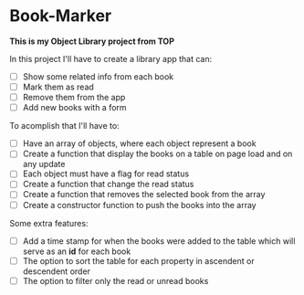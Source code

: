 # Book-Marker
**This is my Object Library project from TOP**

In this project I'll have to create a library app that can:

- [ ] Show some related info from each book
- [ ] Mark them as read 
- [ ] Remove them from the app
- [ ] Add new books with a form

To acomplish that I'll have to:

- [ ] Have an array of objects, where each object represent a book
- [ ] Create a function that display the books on a table on page load and on any update
- [ ] Each object must have a flag for read status
- [ ] Create a function that change the read status
- [ ] Create a function that removes the selected book from the array
- [ ] Create a constructor function to push the books into the array

Some extra features:

- [ ] Add a time stamp for when the books were added to the table which will serve as an **id** for each book
- [ ] The option to sort the table for each property in ascendent or descendent order
- [ ] The option to filter only the read or unread books
